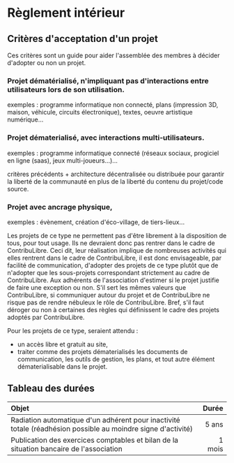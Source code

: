 Règlement intérieur
===================

## Critères d'acceptation d'un projet
Ces critères sont un guide pour aider l'assemblée des membres à décider d'adopter ou non un projet.

### Projet dématérialisé, n'impliquant pas d'interactions entre utilisateurs lors de son utilisation.
exemples : programme informatique non connecté, plans (impression 3D, maison, véhicule, circuits électronique), textes, oeuvre artistique numérique...



### Projet dématerialisé, avec interactions multi-utilisateurs.
exemples : programme informatique connecté (réseaux sociaux, progiciel en ligne (saas), jeux multi-joueurs...)...

critères précédents + architecture décentralisée ou distribuée pour garantir la liberté de la communauté en plus de la liberté du contenu du projet/code source.

### Projet avec ancrage physique,
exemples : évènement, création d'éco-village, de tiers-lieux...

Les projets de ce type ne permettent pas d'être librement à la disposition de tous, pour tout usage. Ils ne devraient donc pas rentrer dans le cadre de ContribuLibre. Ceci dit, leur réalisation implique de nombreuses activités qui elles rentrent dans le cadre de ContribuLibre, il est donc envisageable, par facilité de communication, d'adopter des projets de ce type plutôt que de n'adopter que les sous-projets correspondant strictement au cadre de ContribuLibre. Aux adhérents de l'association d'estimer si le projet justifie de faire une exception ou non. S'il sert les mêmes valeurs que ContribuLibre, si communiquer autour du projet et de ContribuLibre ne risque pas de rendre nébuleux le rôle de ContribuLibre. Bref, s'il faut déroger ou non à certaines des règles qui définissent le cadre des projets adoptés par ContribuLibre.

Pour les projets de ce type, seraient attendu :
- un accès libre et gratuit au site,
- traiter comme des projets dématerialisés les documents de communication, les outils de gestion, les plans, et tout autre élément dématerialisable dans le projet.




## Tableau des durées
| Objet | Durée |
|:--- | ---:|
| Radiation automatique d'un adhérent pour inactivité totale (réadhésion possible au moindre signe d'activité) | 5 ans |
| Publication des exercices comptables et bilan de la situation bancaire de l'association | 1 mois |

